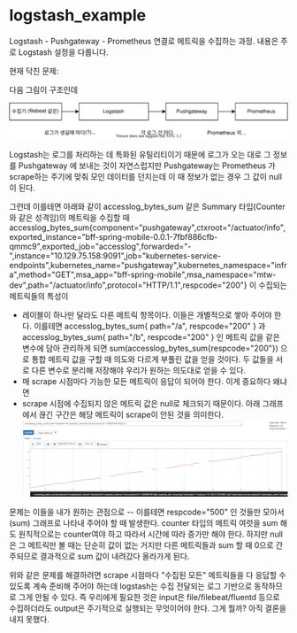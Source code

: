 # logstash_example
Logstash - Pushgateway - Prometheus 연결로 메트릭을 수집하는 과정.
내용은 주로 Logstash 설정을 다룹니다.

현재 닥친 문제:

다음 그림이 구조인데

![Architecture](https://github.com/anabaral/logstash_example/blob/master/Logstash-Pushgateway-AccessLog%EB%A9%94%ED%8A%B8%EB%A6%AD%EC%88%98%EC%A7%91%EA%B5%AC%EC%A1%B0.svg)

Logstash는 로그를 처리하는 데 특화된 유틸리티이기 때문에 로그가 오는 대로 그 정보를 Pushgateway 에 보내는 것이 자연스럽지만
Pushgateway는 Prometheus 가 scrape하는 주기에 맞춰 모인 데이터를 던지는데 이 때 정보가 없는 경우 그 값이 null 이 된다.

그런데 이를테면 아래와 같이 accesslog_bytes_sum 같은 Summary 타입(Counter와 같은 성격임)의 메트릭을 수집할 때 
accesslog_bytes_sum{component="pushgateway",ctxroot="/actuator/info",exported_instance="bff-spring-mobile-0.0.1-7fbf886cfb-qmmc9",exported_job="accesslog",forwarded="-",instance="10.129.75.158:9091",job="kubernetes-service-endpoints",kubernetes_name="pushgateway",kubernetes_namespace="infra",method="GET",msa_app="bff-spring-mobile",msa_namespace="mtw-dev",path="/actuator/info",protocol="HTTP/1.1",respcode="200"} 
이 수집되는 메트릭들의 특성이
* 레이블이 하나만 달라도 다른 메트릭 항목이다. 이들은 개별적으로 쌓아 주어야 한다.
  이를테면 accesslog_bytes_sum{ path="/a", respcode="200" } 과 accesslog_bytes_sum{ path="/b", respcode="200" } 인 메트릭 값을 같은 변수에 담아 관리하게 되면 sum(accesslog_bytes_sum{respcode="200"}) 으로 통합 메트릭 값을 구할 때 의도와 다르게 부풀린 값을 얻을 것이다. 두 값들을 서로 다른 변수로 분리해 저장해야 우리가 원하는 의도대로 얻을 수 있다.
* 매 scrape 시점마다 가능한 모든 메트릭이 응답이 되어야 한다. 이게 중요하다 왜냐면
* scrape 시점에 수집되지 않은 메트릭 값은 null로 체크되기 때문이다. 아래 그래프에서 끊긴 구간은 해당 메트릭이 scrape이 안된 것을 의미한다. 
  ![null_value_graph](https://github.com/anabaral/logstash_example/blob/master/prometheus%20null%20value.png?raw=true)

문제는 이들을 내가 원하는 관점으로 -- 이를테면 respcode="500" 인 것들만 모아서(sum) 그래프로 나타내 주어야 할 때 발생한다. 
counter 타입의 메트릭 여럿을 sum 해도 원칙적으로는 counter여야 하고 따라서 시간에 따라 증가만 해야 한다. 하지만 null 은 그 메트릭만 볼 때는 단순히 값이 없는 거지만 다른 메트릭들과 sum 할 때 0으로 간주되므로 결과적으로 sum 값이 내려갔다 올라가게 된다.

위와 같은 문제를 해결하려면 scrape 시점마다 "수집된 모든" 메트릭들을 다 응답할 수 있도록 계속 준비해 주어야 하는데
logstash는 수집 전달되는 로그 기반으로 동작하므로 그게 안될 수 있다.
즉 우리에게 필요한 것은 input은 file/filebeat/fluentd 등으로 수집하더라도 output은 주기적으로 실행되는 무엇이어야 한다.
그게 뭘까? 아직 결론을 내지 못했다.


